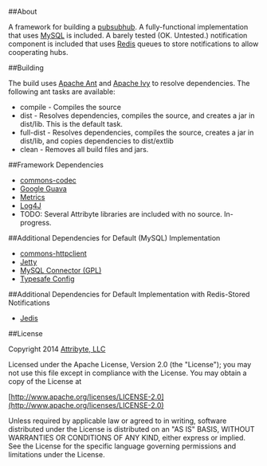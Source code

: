 ##About

A framework for building a [pubsubhub](https://pubsubhubbub.googlecode.com/git/pubsubhubbub-core-0.4.html).
A fully-functional implementation that uses [MySQL](http://www.mysql.com/) is included. A barely tested (OK. Untested.)
notification component is included that uses [Redis](http://redis.io/) queues to store notifications to allow
cooperating hubs.

##Building

The build uses [Apache Ant](http://ant.apache.org/) and
[Apache Ivy](https://ant.apache.org/ivy/) to resolve dependencies. The following ant tasks
are available:

* compile - Compiles the source
* dist - Resolves dependencies, compiles the source, and creates a jar in dist/lib. This is the default task.
* full-dist - Resolves dependencies, compiles the source, creates a jar in dist/lib, and copies dependencies to dist/extlib
* clean - Removes all build files and jars.

##Framework Dependencies

* [commons-codec](http://commons.apache.org/proper/commons-codec/)
* [Google Guava](https://code.google.com/p/guava-libraries/)
* [Metrics](http://metrics.codahale.com/)
* [Log4J](http://logging.apache.org/log4j/2.x/)
* TODO: Several Attribyte libraries are included with no source. In-progress.

##Additional Dependencies for Default (MySQL) Implementation

* [commons-httpclient](http://hc.apache.org/httpclient-3.x/)
* [Jetty](http://www.eclipse.org/jetty/documentation/current/)
* [MySQL Connector (GPL)](http://dev.mysql.com/downloads/connector/j/)
* [Typesafe Config](https://github.com/typesafehub/config)

##Additional Dependencies for Default Implementation with Redis-Stored Notifications

* [Jedis](https://github.com/xetorthio/jedis)

##License

Copyright 2014 [Attribyte, LLC](https://attribyte.com)

Licensed under the Apache License, Version 2.0 (the "License");
you may not use this file except in compliance with the License.
You may obtain a copy of the License at

[http://www.apache.org/licenses/LICENSE-2.0](http://www.apache.org/licenses/LICENSE-2.0)

Unless required by applicable law or agreed to in writing, software distributed under the License is distributed on an "AS IS" BASIS,
WITHOUT WARRANTIES OR CONDITIONS OF ANY KIND, either express or implied.
See the License for the specific language governing permissions and limitations under the License.